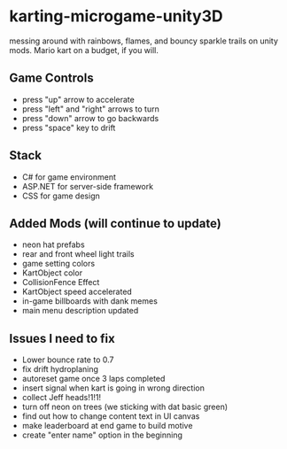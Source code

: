 # karting-microgame-unity3D
messing around with rainbows, flames, and bouncy sparkle trails on unity mods. Mario kart on a budget, if you will.

## Game Controls
* press "up" arrow to accelerate
* press "left" and "right" arrows to turn
* press "down" arrow to go backwards
* press "space" key to drift
## Stack
* C# for game environment
* ASP.NET for server-side framework
* CSS for game design
## Added Mods (will continue to update)
* neon hat prefabs
* rear and front wheel light trails
* game setting colors
* KartObject color
* CollisionFence Effect
* KartObject speed accelerated
* in-game billboards with dank memes
* main menu description updated
## Issues I need to fix
* Lower bounce rate to 0.7
* fix drift hydroplaning
* autoreset game once 3 laps completed
* insert signal when kart is going in wrong direction
* collect Jeff heads!1!1!
* turn off neon on trees (we sticking with dat basic green)
* find out how to change content text in UI canvas
* make leaderboard at end game to build motive
* create "enter name" option in the beginning
